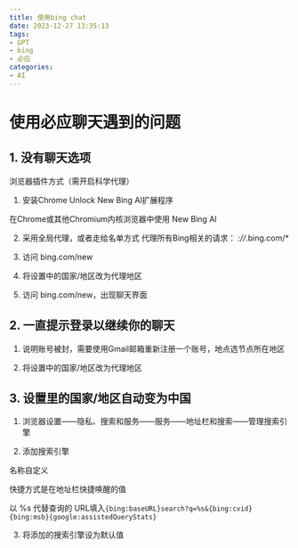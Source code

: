 ```yaml
---
title: 使用bing chat
date: 2023-12-27 13:35:13
tags: 
- GPT
- bing
- 必应
categories:
- AI
---
```


# 使用必应聊天遇到的问题

## 1. 没有聊天选项

浏览器插件方式（需开启科学代理）

1. 安装Chrome Unlock New Bing AI扩展程序

在Chrome或其他Chromium内核浏览器中使用 New Bing AI

2. 采用全局代理，或者走给名单方式 代理所有Bing相关的请求： *://*.bing.com/*

3. 访问 bing.com/new

4. 将设置中的国家/地区改为代理地区

5. 访问 bing.com/new，出现聊天界面


## 2. 一直提示登录以继续你的聊天

1. 说明账号被封，需要使用Gmail邮箱重新注册一个账号，地点选节点所在地区

2. 将设置中的国家/地区改为代理地区

## 3. 设置里的国家/地区自动变为中国

1. 浏览器设置——隐私、搜索和服务——服务——地址栏和搜索——管理搜索引擎

2. 添加搜索引擎 

名称自定义

快捷方式是在地址栏快捷唤醒的值

以 %s 代替查询的 URL填入`{bing:baseURL}search?q=%s&{bing:cvid}{bing:msb}{google:assistedQueryStats}`

3. 将添加的搜索引擎设为默认值